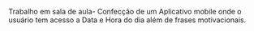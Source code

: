 Trabalho em sala de aula- Confecção de um Aplicativo mobile onde o usuário tem acesso a Data e Hora do dia além de frases motivacionais.
